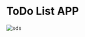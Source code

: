 # ToDo List APP


![sds](https://github.com/mutlucanozel/ToDoListApp/assets/125356427/51544033-efbd-451a-ae4c-eafeb0888535)



